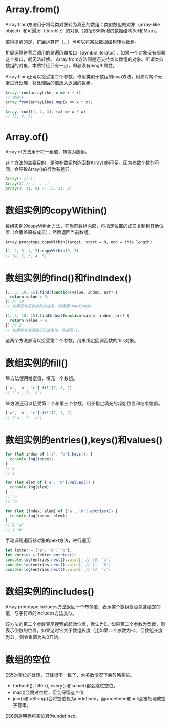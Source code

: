 # Array.from()

Array.from方法用于将两类对象转为真正的数组：类似数组的对象（array-like object）和可遍历（iterable）的对象（包括ES6新增的数据结构Set和Map）。

值得提醒的是，扩展运算符（...）也可以将某些数据结构转为数组。

扩展运算符背后调用的是遍历器接口（Symbol.iterator），如果一个对象没有部署这个接口，就无法转换。
Array.from方法则是还支持类似数组的对象。所谓类似数组的对象，本质特征只有一点，即必须有length属性。

Array.from还可以接受第二个参数，作用类似于数组的map方法，用来对每个元素进行处理，将处理后的值放入返回的数组。

```javascript
Array.from(arrayLike, x => x * x);
// 等同于
Array.from(arrayLike).map(x => x * x);

Array.from([1, 2, 3], (x) => x * x)
// [1, 4, 9]
```

# Array.of()
Array.of方法用于将一组值，转换为数组。

这个方法的主要目的，是弥补数组构造函数Array()的不足。因为参数个数的不同，会导致Array()的行为有差异。

```javascript
Array() // []
Array(3) // [, , ,]
Array(3, 11, 8) // [3, 11, 8]
```

# 数组实例的copyWithin()
数组实例的copyWithin方法，在当前数组内部，将指定位置的成员复制到其他位置（会覆盖原有成员），然后返回当前数组。

`Array.prototype.copyWithin(target, start = 0, end = this.length)`

```javascript
[1, 2, 3, 4, 5].copyWithin(0, 3)
// [4, 5, 3, 4, 5]
```

# 数组实例的find()和findIndex()

```javascript
[1, 5, 10, 15].find(function(value, index, arr) {
  return value > 9;
}) // 10
// 如果没有符合条件的成员，则返回undefined。

[1, 5, 10, 15].findIndex(function(value, index, arr) {
  return value > 9;
}) // 2
// 如果所有成员都不符合条件，则返回-1。
```

这两个方法都可以接受第二个参数，用来绑定回调函数的this对象。

# 数组实例的fill()

fill方法使用给定值，填充一个数组。

```javascript
['a', 'b', 'c'].fill(7, 1, 2)
// ['a', 7, 'c']
```

fill方法还可以接受第二个和第三个参数，用于指定填充的起始位置和结束位置。

```javascript
['a', 'b', 'c'].fill(7, 1, 2)
// ['a', 7, 'c']
```

# 数组实例的entries(),keys()和values()

```javascript
for (let index of ['a', 'b'].keys()) {
  console.log(index);
}
// 0
// 1

for (let elem of ['a', 'b'].values()) {
  console.log(elem);
}
// 'a'
// 'b'

for (let [index, elem] of ['a', 'b'].entries()) {
  console.log(index, elem);
}
// 0 "a"
// 1 "b"
```

手动调用遍历器对象的next方法，进行遍历

```javascript
let letter = ['a', 'b', 'c'];
let entries = letter.entries();
console.log(entries.next().value); // [0, 'a']
console.log(entries.next().value); // [1, 'b']
console.log(entries.next().value); // [2, 'c']
```

# 数组实例的includes()

Array.prototype.includes方法返回一个布尔值，表示某个数组是否包含给定的值，与字符串的includes方法类似。

该方法的第二个参数表示搜索的起始位置，默认为0。如果第二个参数为负数，则表示倒数的位置，如果这时它大于数组长度（比如第二个参数为-4，但数组长度为3），则会重置为从0开始。

# 数组的空位

ES5对空位的处理，已经很不一致了，大多数情况下会忽略空位。

- forEach(), filter(), every() 和some()都会跳过空位。
- map()会跳过空位，但会保留这个值
- join()和toString()会将空位视为undefined，而undefined和null会被处理成空字符串。

ES6则是明确将空位转为undefined。
